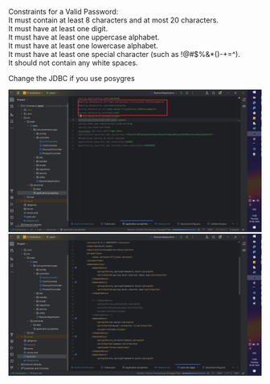 

Constraints for a Valid Password:
<br>It must contain at least 8 characters and at most 20 characters.
<br>It must have at least one digit.
<br>It must have at least one uppercase alphabet.
<br>It must have at least one lowercase alphabet.
<br>It must have at least one special character (such as !@#$%&*()-+=^).
<br>It should not contain any white spaces.

Change the JDBC if you use posygres

![img.png](img.png)
![img_1.png](img_1.png)